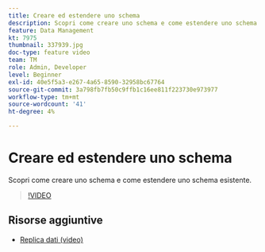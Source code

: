 ```yaml
---
title: Creare ed estendere uno schema
description: Scopri come creare uno schema e come estendere uno schema esistente.
feature: Data Management
kt: 7975
thumbnail: 337939.jpg
doc-type: feature video
team: TM
role: Admin, Developer
level: Beginner
exl-id: 40e5f5a3-e267-4a65-8590-32958bc67764
source-git-commit: 3a798fb7fb50c9ffb1c16ee811f223730e973977
workflow-type: tm+mt
source-wordcount: '41'
ht-degree: 4%

---
```


# Creare ed estendere uno schema

Scopri come creare uno schema e come estendere uno schema esistente.

>[!VIDEO](https://video.tv.adobe.com/v/337939?quality=12)

## Risorse aggiuntive

* [Replica dati (video)](/help/data-management/data-replication.md)
